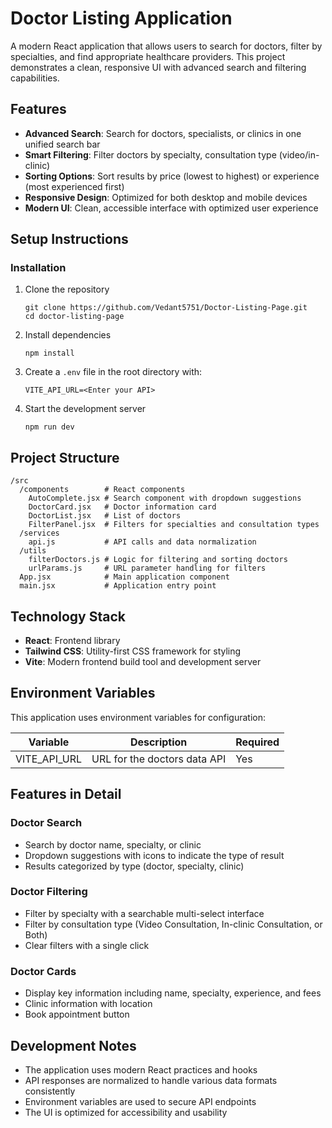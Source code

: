 # Doctor Listing Application

A modern React application that allows users to search for doctors, filter by specialties, and find appropriate healthcare providers. This project demonstrates a clean, responsive UI with advanced search and filtering capabilities.

## Features

- **Advanced Search**: Search for doctors, specialists, or clinics in one unified search bar
- **Smart Filtering**: Filter doctors by specialty, consultation type (video/in-clinic)
- **Sorting Options**: Sort results by price (lowest to highest) or experience (most experienced first)
- **Responsive Design**: Optimized for both desktop and mobile devices
- **Modern UI**: Clean, accessible interface with optimized user experience

## Setup Instructions

### Installation

1. Clone the repository

   ```
   git clone https://github.com/Vedant5751/Doctor-Listing-Page.git
   cd doctor-listing-page
   ```

2. Install dependencies

   ```
   npm install
   ```

3. Create a `.env` file in the root directory with:

   ```
   VITE_API_URL=<Enter your API>
   ```

4. Start the development server

   ```
   npm run dev
   ```

## Project Structure

```
/src
  /components        # React components
    AutoComplete.jsx # Search component with dropdown suggestions
    DoctorCard.jsx   # Doctor information card
    DoctorList.jsx   # List of doctors
    FilterPanel.jsx  # Filters for specialties and consultation types
  /services
    api.js           # API calls and data normalization
  /utils
    filterDoctors.js # Logic for filtering and sorting doctors
    urlParams.js     # URL parameter handling for filters
  App.jsx            # Main application component
  main.jsx           # Application entry point
```

## Technology Stack

- **React**: Frontend library
- **Tailwind CSS**: Utility-first CSS framework for styling
- **Vite**: Modern frontend build tool and development server

## Environment Variables

This application uses environment variables for configuration:

| Variable     | Description                  | Required |
| ------------ | ---------------------------- | -------- |
| VITE_API_URL | URL for the doctors data API | Yes      |

## Features in Detail

### Doctor Search

- Search by doctor name, specialty, or clinic
- Dropdown suggestions with icons to indicate the type of result
- Results categorized by type (doctor, specialty, clinic)

### Doctor Filtering

- Filter by specialty with a searchable multi-select interface
- Filter by consultation type (Video Consultation, In-clinic Consultation, or Both)
- Clear filters with a single click

### Doctor Cards

- Display key information including name, specialty, experience, and fees
- Clinic information with location
- Book appointment button

## Development Notes

- The application uses modern React practices and hooks
- API responses are normalized to handle various data formats consistently
- Environment variables are used to secure API endpoints
- The UI is optimized for accessibility and usability
